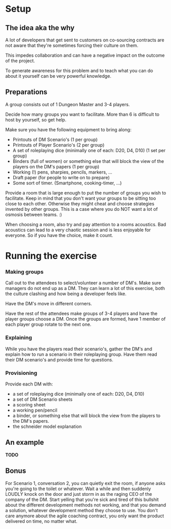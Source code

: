 Setup
=====

## The idea aka the why
A lot of developers that get sent to customers on co-sourcing contracts are not aware that they're sometimes forcing their culture on them.

This impedes collaboration and can have a negative impact on the outcome of the project.

To generate awareness for this problem and to teach what you can do about it yourself can be very powerful knowledge.

## Preparations
A group consists out of 1 Dungeon Master and 3-4 players.

Decide how many groups you want to facilitate. More than 6 is difficult to host by yourself, so get help.

Make sure you have the following equipment to bring along:
* Printouts of DM Scenario's (1 per group)
* Printouts of Player Scenario's (2 per group)
* A set of roleplaying dice (minimally one of each: D20, D4, D10) (1 set per group)
* Binders (full of women) or something else that will block the view of the players on the DM's papers (1 per group)
* Working (!) pens, sharpies, pencils, markers, ...
* Draft paper (for people to write on to prepare)
* Some sort of timer. (Smartphone, cooking-timer, ...)

Provide a room that is large enough to put the number of groups you wish to facilitate. Keep in mind that you don't want your groups to be sitting too close to each other. Otherwise they might cheat and choose strategies invented by other groups. This is a case where you do NOT want a lot of osmosis between teams. :) 

When choosing a room, also try and pay attention to a rooms acoustics. Bad acoustics can lead to a very chaotic session and is less enjoyable for everyone. So if you have the choice, make it count.

Running the exercise
=======================

### Making groups
Call out to the attendees to select/volunteer a number of DM's. Make sure managers do not end up as a DM. They can learn a lot of this exercise, both the culture clashing and how being a developer feels like.

Have the DM's move in different corners.

Have the rest of the attendees make groups of 3-4 players and have the player groups choose a DM. Once the groups are formed, have 1 member of each player group rotate to the next one.

### Explaining
While you have the players read their scenario's, gather the DM's and explain how to run a scenario in their roleplaying group. Have them read their DM scenario's and provide time for questions.

### Provisioning
Provide each DM with: 
- a set of roleplaying dice (minimally one of each: D20, D4, D10)
- a set of DM Scenario sheets
- a scoring sheet
- a working pen/pencil
- a binder, or something else that will block the view from the players to the DM's papers.
- the schneider model explanation

## An example
**TODO**

## Bonus

For Scenario 1, conversation 2, you can quietly exit the room, if anyone asks you're going to the toilet or whatever.
Wait a while and then suddenly LOUDLY knock on the door and just storm in as the raging CEO of the company of the DM.
Start yelling that you're sick and tired of this bullshit about the different development methods not working, and that you demand a solution, whatever development method they choose to use.
You don't care anymore about the agile coaching contract, you only want the product delivered on time, no matter what.